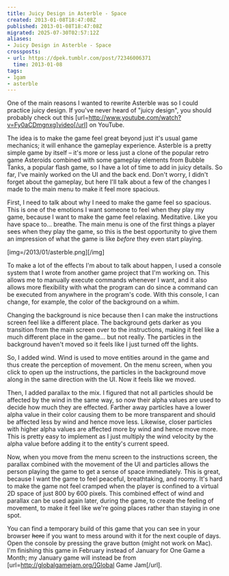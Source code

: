 ```yaml
---
title: Juicy Design in Asterble - Space
created: 2013-01-08T18:47:08Z
published: 2013-01-08T18:47:08Z
migrated: 2025-07-30T02:57:12Z
aliases:
- Juicy Design in Asterble - Space
crossposts:
- url: https://dpek.tumblr.com/post/72346006371
  time: 2013-01-08
tags:
- 1gam
- asterble
---
```


One of the main reasons I wanted to rewrite Asterble was so I could practice juicy design. If you've never heard of "juicy design", you should probably check out this [url=http://www.youtube.com/watch?v=Fy0aCDmgnxg]video[/url] on YouTube.

The idea is to make the game feel great beyond just it's usual game mechanics; it will enhance the gameplay experience. Asterble is a pretty simple game by itself – it's more or less just a clone of the popular retro game Asteroids combined with some gameplay elements from Bubble Tanks, a popular flash game, so I have a lot of time to add in juicy details. So far, I've mainly worked on the UI and the back end. Don't worry, I didn't forget about the gameplay, but here I'll talk about a few of the changes I made to the main menu to make it feel more spacious.

First, I need to talk about why I need to make the game feel so spacious. This is one of the emotions I want someone to feel when they play my game, because I want to make the game feel relaxing. Meditative. Like you have space to... breathe. The main menu is one of the first things a player sees when they play the game, so this is the best opportunity to give them an impression of what the game is like *before* they even start playing.

[img=/2013/01/asterble.png][/img]

To make a lot of the effects I'm about to talk about happen, I used a console system that I wrote from another game project that I'm working on. This allows me to manually execute commands whenever I want, and it also allows more flexibility with what the program can do since a command can be executed from anywhere in the program's code. With this console, I can change, for example, the color of the background on a whim.

Changing the background is nice because then I can make the instructions screen feel like a different place. The background gets darker as you transition from the main screen over to the instructions, making it feel like a much different place in the game... but not really. The particles in the background haven't moved so it feels like I just turned off the lights.

So, I added wind. Wind is used to move entities around in the game and thus create the perception of movement. On the menu screen, when you click to open up the instructions, the particles in the background move along in the same direction with the UI. Now it feels like we moved.

Then, I added parallax to the mix. I figured that not all particles should be affected by the wind in the same way, so now their alpha values are used to decide how much they are effected. Farther away particles have a lower alpha value in their color causing them to be more transparent and should be affected less by wind and hence move less. Likewise, closer particles with higher alpha values are affected more by wind and hence move more. This is pretty easy to implement as I just multiply the wind velocity by the alpha value before adding it to the entity's current speed.

Now, when you move from the menu screen to the instructions screen, the parallax combined with the movement of the UI and particles allows the person playing the game to get a sense of space immediately. This is great, because I want the game to feel peaceful, breathtaking, and roomy. It's hard to make the game not feel cramped when the player is confined to a virtual 2D space of just 800 by 600 pixels. This combined effect of wind and parallax can be used again later, during the game, to create the feeling of movement, to make it feel like we're going places rather than staying in one spot.

You can find a temporary build of this game that you can see in your browser ~~here~~ if you want to mess around with it for the next couple of days. Open the console by pressing the grave button (might not work on Mac). I'm finishing this game in February instead of January for One Game a Month; my January game will instead be from [url=http://globalgamejam.org/]Global Game Jam[/url].
